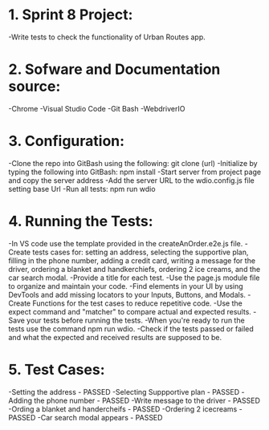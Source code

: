 # 1. Sprint 8 Project: 
-Write tests to check the functionality of Urban Routes app.

# 2. Sofware and Documentation source: 
-Chrome
-Visual Studio Code
-Git Bash
-WebdriverIO

# 3. Configuration: 

-Clone the repo into GitBash using the following: git clone (url)
-Initialize by typing the following into GitBash: npm install
-Start server from project page and copy the server address
-Add the server URL to the wdio.config.js file setting base Url
-Run all tests: npm run wdio

# 4. Running the Tests:
-In VS code use the template provided in the createAnOrder.e2e.js file.
-Create tests cases for: setting an address, selecting the supportive plan, filling in the phone number, adding a credit card, writing a message for the driver, ordering a blanket and handkerchiefs, ordering 2 ice creams, and the car search modal.
-Provide a title for each test.
-Use the page.js module file to organize and maintain your code.
-Find elements in your UI by using DevTools and add missing locators to your Inputs, Buttons, and Modals.
-Create Functions for the test cases to reduce repetitive code.
-Use the expect command and "matcher" to compare actual and expected results.
-Save your tests before running the tests.
-When you're ready to run the tests use the command npm run wdio.
-Check if the tests passed or failed and what the expected and received results are supposed to be.

# 5. Test Cases:
-Setting the address - PASSED
-Selecting Suppportive plan - PASSED
-Adding the phone number - PASSED
-Write message to the driver - PASSED
-Ording a blanket and handercheifs - PASSED
-Ordering 2 icecreams - PASSED
-Car search modal appears - PASSED


